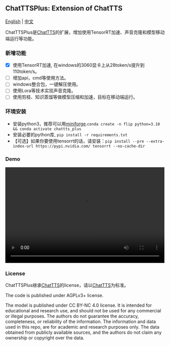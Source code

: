 ## ChatTTSPlus: Extension of ChatTTS

<a href="README.md">English</a> | <a href="README_CN.md">中文</a>

ChatTTSPlus是[ChatTTS](https://github.com/2noise/ChatTTS)的扩展，增加使用TensorRT加速、声音克隆和模型移动端运行等功能。

### 新增功能
- [x] 使用TensorRT加速, 在windows的3060显卡上从28token/s提升到110token/s。
- [ ] 增加api，cmd等使用方法。
- [ ] windows整合包，一键解压使用。
- [ ] 使用Lora等技术实现声音克隆。
- [ ] 使用剪枝、知识蒸馏等做模型压缩和加速，目标在移动端运行。

### 环境安装
* 安装python3，推荐可以用[miniforge](https://github.com/conda-forge/miniforge).`conda create -n flip python=3.10 && conda activate chattts_plus`
* 安装必要的python库, `pip install -r requirements.txt`
* 【可选】如果你要使用tensorrt的话，请安装：`pip install --pre --extra-index-url https://pypi.nvidia.com/ tensorrt --no-cache-dir`

### Demo
<video src="https://github.com/user-attachments/assets/bd2c1e48-6339-4ad7-bcfa-ed008c992594" controls="controls" width="500" height="300">您的浏览器不支持播放该视频！</video>

### License
ChatTTSPlus继承[ChatTTS](https://github.com/2noise/ChatTTS)的license，请以[ChatTTS](https://github.com/2noise/ChatTTS)为标准。

The code is published under AGPLv3+ license.

The model is published under CC BY-NC 4.0 license. It is intended for educational and research use, and should not be used for any commercial or illegal purposes. The authors do not guarantee the accuracy, completeness, or reliability of the information. The information and data used in this repo, are for academic and research purposes only. The data obtained from publicly available sources, and the authors do not claim any ownership or copyright over the data.
